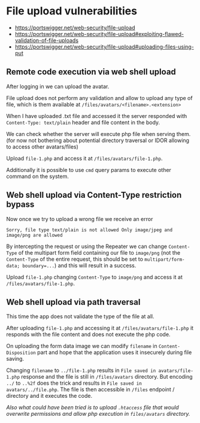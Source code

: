 # File upload vulnerabilities

- https://portswigger.net/web-security/file-upload
- https://portswigger.net/web-security/file-upload#exploiting-flawed-validation-of-file-uploads
- https://portswigger.net/web-security/file-upload#uploading-files-using-put

## Remote code execution via web shell upload

After logging in we can upload the avatar.

File upload does not perform any validation and allow to upload any type of file, which is them available at `/files/avatars/<filename>.<extension>`

When I have uploaded .txt file and accessed it the server responded with `Content-Type: text/plain` header and file content in the body.

We can check whether the server will execute php file when serving them. (for now not bothering about potential directory traversal or IDOR allowing to access other avatars/files)

Upload `file-1.php` and access it at `/files/avatars/file-1.php`.

Additionally it is possible to use `cmd` query params to execute other command on the system.

## Web shell upload via Content-Type restriction bypass

Now once we try to upload a wrong file we receive an error

```
Sorry, file type text/plain is not allowed Only image/jpeg and image/png are allowed
```

By intercepting the request or using the Repeater we can change `Content-Type` of the multipart form field containing our file to `image/png` (not the `Content-Type` of the entire request, this should be set to `multipart/form-data; boundary=...`) and this will result in a success.

Upload `file-1.php` changing `Content-Type` to `image/png` and access it at `/files/avatars/file-1.php`.

## Web shell upload via path traversal

This time the app does not validate the type of the file at all.

After uploading `file-1.php` and accessing it at `/files/avatars/file-1.php` it responds with the file content and does not execute the php code.

On uploading the form data image we can modify `filename` in `Content-Disposition` part and hope that the application uses it insecurely during file saving.

Changing `filename` to `../file-1.php` results in `File saved in avatars/file-1.php` response and the file is still in `/files/avatars` directory. But encoding `../` to `..%2f` does the trick and results in `File saved in avatars/../file.php`. The file is then accessible in `/files` endpoint / directory and it executes the code.

*Also what could have been tried is to upload `.htaccess` file that would overwrite permissions and allow php execution in `files/avatars` directory.*


